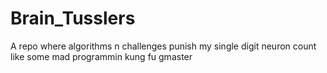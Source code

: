 # Brain_Tusslers
A repo where algorithms n challenges punish my single digit neuron count like some mad programmin kung fu gmaster
